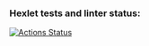 ### Hexlet tests and linter status:


[![Actions Status](https://github.com/spoddub/rails-project-64/actions/workflows/hexlet-check.yml/badge.svg)](https://github.com/spoddub/rails-project-64/actions)